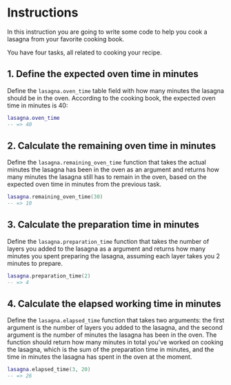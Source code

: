 # Instructions

In this instruction you are going to write some code to help you cook a lasagna from your favorite cooking book.

You have four tasks, all related to cooking your recipe.

## 1. Define the expected oven time in minutes

Define the `lasagna.oven_time` table field with how many minutes the lasagna should be in the oven. According to the cooking book, the expected oven time in minutes is 40:

```lua
lasagna.oven_time
-- => 40
```

## 2. Calculate the remaining oven time in minutes

Define the `lasagna.remaining_oven_time` function that takes the actual minutes the lasagna has been in the oven as an argument and returns how many minutes the lasagna still has to remain in the oven, based on the expected oven time in minutes from the previous task.

```lua
lasagna.remaining_oven_time(30)
-- => 10
```

## 3. Calculate the preparation time in minutes

Define the `lasagna.preparation_time` function that takes the number of layers you added to the lasagna as a argument and returns how many minutes you spent preparing the lasagna, assuming each layer takes you 2 minutes to prepare.

```lua
lasagna.preparation_time(2)
-- => 4
```

## 4. Calculate the elapsed working time in minutes

Define the `lasagna.elapsed_time` function that takes two arguments: the first argument is the number of layers you added to the lasagna, and the second argument is the number of minutes the lasagna has been in the oven. The function should return how many minutes in total you've worked on cooking the lasagna, which is the sum of the preparation time in minutes, and the time in minutes the lasagna has spent in the oven at the moment.

```lua
lasagna.elapsed_time(3, 20)
-- => 26
```
